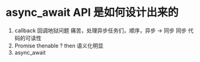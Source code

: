 # async_await API 是如何设计出来的

1. callback 回调地狱问题
  痛苦，处理异步任务们，顺序，异步 -> 同步
  同步 代码的可读性
2. Promise thenable ?
  then 语义化明显
3. async_await
  
